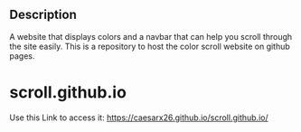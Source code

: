 ## Description 
 A website that displays colors and a navbar that can help you scroll through the site easily.
 This is a repository to host the color scroll website on github pages. 

# scroll.github.io
Use this Link to access it: 
https://caesarx26.github.io/scroll.github.io/
